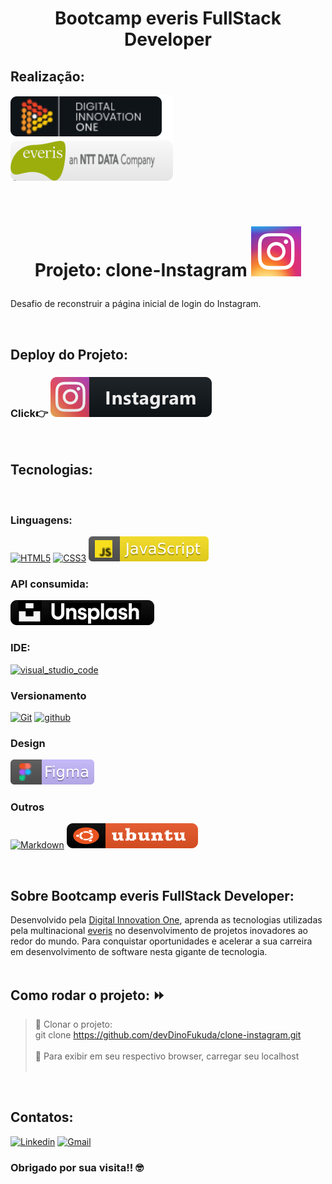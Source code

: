 
# <p align='center'> Bootcamp everis FullStack Developer <p>

## Realização:
<a href="https://digitalinnovation.one/" target="_blank">![dio](./images/badges/dio.svg?raw=true)</a>
<a href="https://www.everis.com/brazil/pt-br/home-br" target="_blank">![everis](./images/badges/everis.svg?raw=true)</a> 

<br>

# <p align='center'> Projeto: clone-Instagram  ![instagram](./images/logo%201instalogo.svg?raw=true)
Desafio de reconstruir a página inicial de login do Instagram.
<p>

<br>

## Deploy do Projeto: 
### Click:point_right: [![Deploy](./images/badges/instagram.svg?raw=true)](https://devdinofukuda.github.io/clone-instagram/) 

<br>

## Tecnologias:
<br>

### Linguagens:
[![HTML5](https://prototypicalpro.github.io/prototypicalpro/readme/badge-26.svg)](#)
[![CSS3](https://prototypicalpro.github.io/prototypicalpro/readme/badge-27.svg)](#)
![Javascript](./images/badges/javascript.svg?raw=true)

### API consumida:
[![Deploy](./images/badges/unsplash.svg?raw=true)](https://unsplash.com/developers) 

### IDE:
[![visual_studio_code](https://aleen42.github.io/badges/src/visual_studio_code.svg)](#)

### Versionamento
[![Git](https://prototypicalpro.github.io/prototypicalpro/readme/badge-32.svg)](#) [![github](https://aleen42.github.io/badges/src/github.svg)](https://github.com/)

### Design
![Figma](./images/badges/figma.svg?raw=true)

### Outros
[![Markdown](https://prototypicalpro.github.io/prototypicalpro/readme/badge-34.svg)](#) 
![ubuntu](./images/badges/ubuntu.svg?raw=true)

<br>

## Sobre Bootcamp everis FullStack Developer:
<p>
Desenvolvido pela <a href="https://digitalinnovation.one/" target="_blank">Digital Innovation One</a>, aprenda as tecnologias utilizadas pela multinacional <a href="https://www.everis.com/brazil/pt-br/home-br/" target="_blank">everis</a> no desenvolvimento de projetos inovadores ao redor do mundo. Para conquistar oportunidades e acelerar a sua carreira em desenvolvimento de software nesta gigante de tecnologia.

<br>
<br>

## Como rodar o projeto: :fast_forward:

>:small_blue_diamond: Clonar o projeto: <br> 
git clone https://github.com/devDinoFukuda/clone-instagram.git <br> <br>
:small_blue_diamond: Para exibir em seu respectivo browser, carregar seu localhost <br> <br>

<br>

## Contatos:

[![Linkedin](https://img.shields.io/badge/-LinkedIn-blue?style=flat-square&logo=Linkedin&logoColor=white&link=link_do_seu_perfil_no_linkedin)](www.linkedin.com/in/devdinofukuda)
[![Gmail](https://img.shields.io/badge/-Gmail-c14438?style=flat-square&logo=Gmail&logoColor=white&link=mailto:seu_email)](mailto:dev.dinofukuda@gmail.com)

### Obrigado por sua visita!! :nerd_face:
